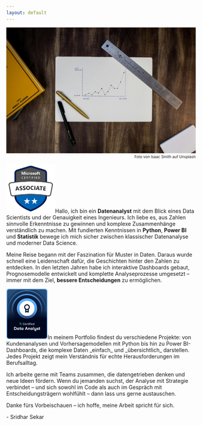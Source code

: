 ```yaml
---
layout: default
---
```


<img class="article-img" src="/assets/img/background_1.jpg" alt="Main Picture">
<p style="font-size: 10px; text-align: right; margin-top: 0px;">Foto von Isaac Smith auf Unsplash</p>

<p><img src="/assets/img/bi_badge.png" alt="Power BI Badge" width="130" class="inline-image">Hallo, ich bin ein <strong>Datenanalyst</strong> mit dem Blick eines Data Scientists und der Genauigkeit eines Ingenieurs. Ich liebe es, aus Zahlen sinnvolle Erkenntnisse zu gewinnen und komplexe Zusammenhänge verständlich zu machen. Mit fundierten Kenntnissen in <strong>Python</strong>, <strong>Power BI</strong> und <strong>Statistik</strong> bewege ich mich sicher zwischen klassischer Datenanalyse und moderner Data Science.</p>

Meine Reise begann mit der Faszination für Muster in Daten. Daraus wurde schnell eine Leidenschaft dafür, die Geschichten hinter den Zahlen zu entdecken. In den letzten Jahren habe ich interaktive Dashboards gebaut, Prognosemodelle entwickelt und komplette Analyseprozesse umgesetzt – immer mit dem Ziel, <strong>bessere Entscheidungen</strong> zu ermöglichen.

<p><img src="/assets/img/da_badge.png" alt="Data Analyst Badge" width="110" class="inline-image">In meinem Portfolio findest du verschiedene Projekte: von Kundenanalysen und Vorhersagemodellen mit Python bis hin zu Power BI-Dashboards, die komplexe Daten _einfach_ und _übersichtlich_ darstellen. Jedes Projekt zeigt mein Verständnis für echte Herausforderungen im Berufsalltag.</p>

Ich arbeite gerne mit Teams zusammen, die datengetrieben denken und neue Ideen fördern. Wenn du jemanden suchst, der Analyse mit Strategie verbindet – und sich sowohl im Code als auch im Gespräch mit Entscheidungsträgern wohlfühlt – dann lass uns gerne austauschen.

Danke fürs Vorbeischauen – ich hoffe, meine Arbeit spricht für sich.

<p>- Sridhar Sekar</p>
